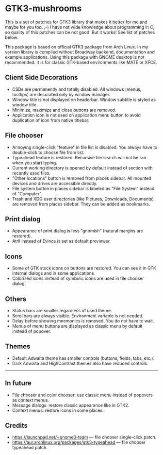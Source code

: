 ﻿GTK3-mushrooms
===

This is a set of patches for GTK3 library that makes it better for me and maybe for you too. ;-) I have not wide knowledge about programming in C, so quality of this patches can be not good. But it works! See list of patches below.

This package is based on official GTK3 package from Arch Linux. In my version library is compiled without Broadway backend, documentation and example applications. Using this package with GNOME desktop is not recommended. It is for classic GTK-based environments like MATE or XFCE.

Client Side Decorations
---

* CSDs are permanently and totally disabled. All windows (menus, tooltips) are decorated only by window manager.
* Window title is not displayed on headerbar. Window subtitle is styled as window title.
* Minimize, maximize and close buttons are removed.
* Application icon is not used on application menu button to avoid duplication of icon from native titlebar.

File chooser
---

* Annoying single-click "feature" in file list is disabled. You always have to double-click to choose file from list.
* Typeahead feature is restored. Recursive file search will not be ran when you start typing.
* Current working directory is opened by default instead of section with recently used files.
* "Other locations" button is removed from places sidebar. All mounted devices and drives are accessible directly.
* File system button in places sidebar is labeled as "File System" instead of "Computer".
* Trash and XDG user directories (like Pictures, Downloads, Documents) are removed from places sidebar. They can be added as bookmarks.

Print dialog
---

* Appearance of print dialog is less "gnomish" (natural margins are restored).
* Atril instead of Evince is set as default previewer.

Icons
---

* Some of GTK stock icons on buttons are restored. You can see it in GTK internal dialogs and in some applications.
* Colorized icons instead of symbolic icons are used in file chooser dialog.

Others
---

* Status bars are smaller regardless of used theme.
* Scrollbars are always visible. Environment variable is not needed.
* Delay before showing mnemonics is removed. You do not have to wait.
* Menus of menu buttons are displayed as classic menu by default instead of popover.

Themes
---

* Default Adwaita theme has smaller controls (buttons, fields, tabs, etc.).
* Dark Adwaita and HighContrast themes also have reduced controls.

--------

In future
---

* File chooser and color chooser: use classic menu instead of popovers as context menus.
* Message dialogs: restore classic appearance like in GTK2.
* Context menus: restore icons in some places.

Credits
---

* https://launchpad.net/~gnome3-team — file chooser single-click patch.
* https://aur.archlinux.org/packages/gtk3-typeahead — file chooser typeahead patch.
